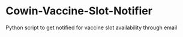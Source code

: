 # Cowin-Vaccine-Slot-Notifier

Python script to get notified for vaccine slot availability through email
